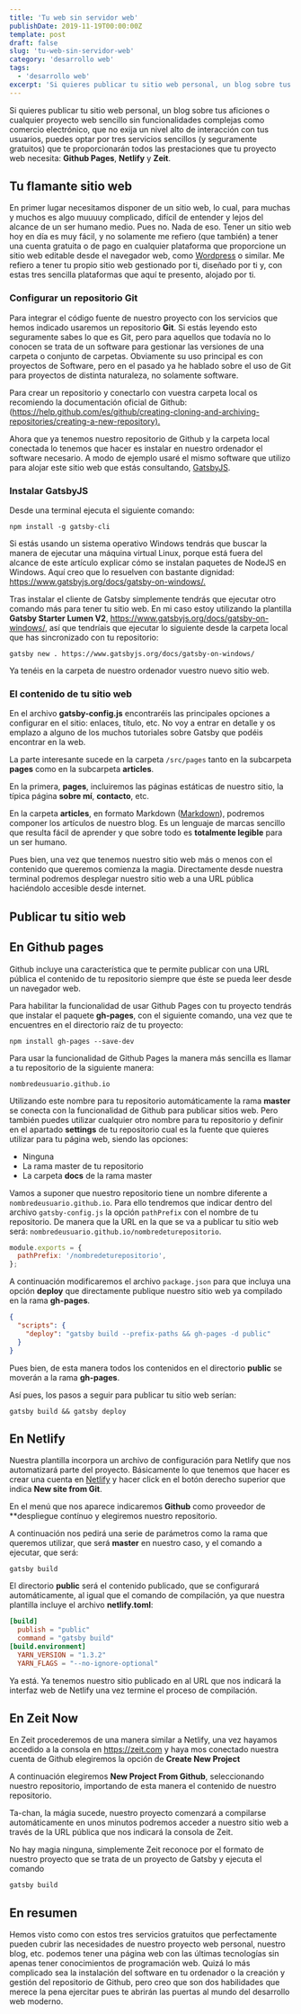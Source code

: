 ```yaml
---
title: 'Tu web sin servidor web'
publishDate: 2019-11-19T00:00:00Z
template: post
draft: false
slug: 'tu-web-sin-servidor-web'
category: 'desarrollo web'
tags:
  - 'desarrollo web'
excerpt: 'Si quieres publicar tu sitio web personal, un blog sobre tus aficiones o cualquier proyecto web sencillo sin funcionalidades complejas como comercio electrónico, que no exija un nivel alto de interacción con tus usuarios, puedes optar por tres servicios sencillos (y seguramente gratuitos) que te proporcionarán todos las prestaciones que tu proyecto web necesita: Github Pages, Netlify y Zeit.'
---
```


Si quieres publicar tu sitio web personal, un blog sobre tus aficiones o cualquier proyecto web sencillo sin funcionalidades complejas como comercio electrónico, que no exija un nivel alto de interacción con tus usuarios, puedes optar por tres servicios sencillos (y seguramente gratuitos) que te proporcionarán todos las prestaciones que tu proyecto web necesita: **Github Pages**, **Netlify** y **Zeit**.

## Tu flamante sitio web

En primer lugar necesitamos disponer de un sitio web, lo cual, para muchas y muchos es algo muuuuy complicado, difícil de entender y lejos del alcance de un ser humano medio. Pues no. Nada de eso. Tener un sitio web hoy en día es muy fácil, y no solamente me refiero (que también) a tener una cuenta gratuita o de pago en cualquier plataforma que proporcione un sitio web editable desde el navegador web, como [Wordpress](https://www.wordpress.com) o similar. Me refiero a tener tu propio sitio web gestionado por ti, diseñado por ti y, con estas tres sencilla plataformas que aquí te presento, alojado por ti.

### Configurar un repositorio Git

Para integrar el código fuente de nuestro proyecto con los servicios que hemos indicado usaremos un repositorio **Git**. Si estás leyendo esto seguramente sabes lo que es Git, pero para aquellos que todavía no lo conocen se trata de un software para gestionar las versiones de una carpeta o conjunto de carpetas. Obviamente su uso principal es con proyectos de Software, pero en el pasado ya he hablado sobre el uso de Git para proyectos de distinta naturaleza, no solamente software.

Para crear un repositorio y conectarlo con vuestra carpeta local os recomiendo la documentación oficial de Github: (<https://help.github.com/es/github/creating-cloning-and-archiving-repositories/creating-a-new-repository).>

Ahora que ya tenemos nuestro repositorio de Github y la carpeta local conectada lo tenemos que hacer es instalar en nuestro ordenador el software necesario. A modo de ejemplo usaré el mismo software que utilizo para alojar este sitio web que estás consultando, [GatsbyJS](gatsbyjs.org/).

### Instalar GatsbyJS

Desde una terminal ejecuta el siguiente comando:

`npm install -g gatsby-cli`

Si estás usando un sistema operativo Windows tendrás que buscar la manera de ejecutar una máquina virtual Linux, porque está fuera del alcance de este artículo explicar cómo se instalan paquetes de NodeJS en Windows. Aquí creo que lo resuelven con bastante dignidad: <https://www.gatsbyjs.org/docs/gatsby-on-windows/.>

Tras instalar el cliente de Gatsby simplemente tendrás que ejecutar otro comando más para tener tu sitio web. En mi caso estoy utilizando la plantilla **Gatsby Starter Lumen V2**, <https://www.gatsbyjs.org/docs/gatsby-on-windows/,> así que tendríais que ejecutar lo siguiente desde la carpeta local que has sincronizado con tu repositorio:

`gatsby new . https://www.gatsbyjs.org/docs/gatsby-on-windows/`

Ya tenéis en la carpeta de nuestro ordenador vuestro nuevo sitio web.

### El contenido de tu sitio web

En el archivo **gatsby-config.js** encontraréis las principales opciones a configurar en el sitio: enlaces, título, etc. No voy a entrar en detalle y os emplazo a alguno de los muchos tutoriales sobre Gatsby que podéis encontrar en la web.

La parte interesante sucede en la carpeta `/src/pages` tanto en la subcarpeta **pages** como en la subcarpeta **articles**.

En la primera, **pages**, incluiremos las páginas estáticas de nuestro sitio, la típica página **sobre mí**, **contacto**, etc.

En la carpeta **articles**, en formato Markdown ([Markdown](https://markdown.es/)), podremos componer los artículos de nuestro blog. Es un lenguaje de marcas sencillo que resulta fácil de aprender y que sobre todo es **totalmente legible** para un ser humano.

Pues bien, una vez que tenemos nuestro sitio web más o menos con el contenido que queremos comienza la magia. Directamente desde nuestra terminal podremos desplegar nuestro sitio web a una URL pública haciéndolo accesible desde internet.

## Publicar tu sitio web

## En Github pages

Github incluye una característica que te permite publicar con una URL pública el contenido de tu repositorio siempre que éste se pueda leer desde un navegador web.

Para habilitar la funcionalidad de usar Github Pages con tu proyecto tendrás que instalar el paquete **gh-pages**, con el siguiente comando, una vez que te encuentres en el directorio raíz de tu proyecto:

`npm install gh-pages --save-dev`

Para usar la funcionalidad de Github Pages la manera más sencilla es llamar a tu repositorio de la siguiente manera:

`nombredeusuario.github.io`

Utilizando este nombre para tu repositorio automáticamente la rama **master** se conecta con la funcionalidad de Github para publicar sitios web. Pero también puedes utilizar cualquier otro nombre para tu repositorio y definir en el apartado **settings** de tu repositorio cual es la fuente que quieres utilizar para tu página web, siendo las opciones:

- Ninguna
- La rama master de tu repositorio
- La carpeta **docs** de la rama master

Vamos a suponer que nuestro repositorio tiene un nombre diferente a `nombredeusuario.github.io`. Para ello tendremos que indicar dentro del archivo `gatsby-config.js` la opción `pathPrefix` con el nombre de tu repositorio. De manera que la URL en la que se va a publicar tu sitio web será: `nombredeusuario.github.io/nombredeturepositorio`.

```js
module.exports = {
  pathPrefix: '/nombredeturepositorio',
};
```

A continuación modificaremos el archivo `package.json` para que incluya una opción **deploy** que directamente publique nuestro sitio web ya compilado en la rama **gh-pages**.

```json
{
  "scripts": {
    "deploy": "gatsby build --prefix-paths && gh-pages -d public"
  }
}
```

Pues bien, de esta manera todos los contenidos en el directorio **public** se moverán a la rama **gh-pages**.

Así pues, los pasos a seguir para publicar tu sitio web serían:

`gatsby build && gatsby deploy`

## En Netlify

Nuestra plantilla incorpora un archivo de configuración para Netlify que nos automatizará parte del proyecto. Básicamente lo que tenemos que hacer es crear una cuenta en [Netlify](https://netlify.com) y hacer click en el botón derecho superior que indica **New site from Git**.

En el menú que nos aparece indicaremos **Github** como proveedor de \*\*despliegue contínuo y elegiremos nuestro repositorio.

A continuación nos pedirá una serie de parámetros como la rama que queremos utilizar, que será **master** en nuestro caso, y el comando a ejecutar, que será:

`gatsby build`

El directorio **public** será el contenido publicado, que se configurará automáticamente, al igual que el comando de compilación, ya que nuestra plantilla incluye el archivo **netlify.toml**:

```toml
[build]
  publish = "public"
  command = "gatsby build"
[build.environment]
  YARN_VERSION = "1.3.2"
  YARN_FLAGS = "--no-ignore-optional"
```

Ya está. Ya tenemos nuestro sitio publicado en al URL que nos indicará la interfaz web de Netlify una vez termine el proceso de compilación.

## En Zeit Now

En Zeit procederemos de una manera similar a Netlify, una vez hayamos accedido a la consola en <https://zeit.com> y haya mos conectado nuestra cuenta de Github elegiremos la opción de **Create New Project**

A continuación elegiremos **New Project From Github**, seleccionando nuestro repositorio, importando de esta manera el contenido de nuestro repositorio.

Ta-chan, la mágia sucede, nuestro proyecto comenzará a compilarse automáticamente en unos minutos podremos acceder a nuestro sitio web a través de la URL pública que nos indicará la consola de Zeit.

No hay magia ninguna, simplemente Zeit reconoce por el formato de nuestro proyecto que se trata de un proyecto de Gatsby y ejecuta el comando

`gatsby build`

## En resumen

Hemos visto como con estos tres servicios gratuitos que perfectamente pueden cubrir las necesidades de nuestro proyecto web personal, nuestro blog, etc. podemos tener una página web con las últimas tecnologías sin apenas tener conocimientos de programación web. Quizá lo más complicado sea la instalación del software en tu ordenador o la creación y gestión del repositorio de Github, pero creo que son dos habilidades que merece la pena ejercitar pues te abrirán las puertas al mundo del desarrollo web moderno.
